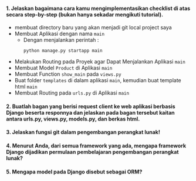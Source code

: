 #### **1. Jelaskan bagaimana cara kamu mengimplementasikan checklist di atas secara step-by-step (bukan hanya sekadar mengikuti tutorial).** ####
  - membuat directory baru yang akan menjadi git local project saya
  - Membuat Aplikasi dengan nama `main`
      - Dengan menjalankan perintah :
        ``` 
        python manage.py startapp main
        ```
  - Melakukan Routing pada Proyek agar Dapat Menjalankan Aplikasi `main`
  - Membuat Model `Product` di Aplikasi `main`
  - Membuat Function `show_main` pada `views.py`
  - Buat folder `templates` di dalam aplikasi `main`, kemudian buat template html `main`
  - Membuat Routing pada `urls.py` di Aplikasi `main`
#### **2. Buatlah bagan yang berisi request client ke web aplikasi berbasis Django beserta responnya dan jelaskan pada bagan tersebut kaitan antara urls.py, views.py, models.py, dan berkas html.** ####
#### **3. Jelaskan fungsi git dalam pengembangan perangkat lunak!** ####
#### **4. Menurut Anda, dari semua framework yang ada, mengapa framework Django dijadikan permulaan pembelajaran pengembangan perangkat lunak?** ####
#### **5. Mengapa model pada Django disebut sebagai ORM?** ####

